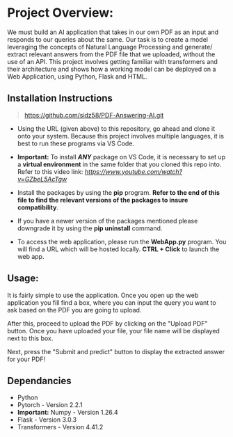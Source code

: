 # Project Overview:
We must build an AI application that takes in our own PDF as an input and responds to our queries about the same. Our task
is to create a model leveraging the concepts of Natural Language
Processing and generate/ extract relevant answers from the PDF file that
we uploaded, without the use of an API. This project involves getting familiar with transformers and their architecture and shows how a working model can be deployed on a Web Application, using Python, Flask and HTML.

## Installation Instructions
>https://github.com/sidz58/PDF-Answering-AI.git

* Using the URL (given above) to this repository, go ahead and clone it onto your system. Because this project involves multiple languages, it is best to run these programs via VS Code.

* **Important:** To install ***ANY*** package on VS Code, it is necessary to set up a **virtual environment** in the same folder that you cloned this repo into. Refer to this video link:
_https://www.youtube.com/watch?v=GZbeL5AcTgw_
* Install the packages by using the **pip** program. **Refer to the end of this file to find the relevant versions of the packages to insure compatibility**. 
* If you have a newer version of the packages mentioned please downgrade it by using the **pip uninstall** command.

* To access the web application, please run the **WebApp.py** program. You will find a URL which will be hosted locally. **CTRL + Click** to launch the web app.

## Usage:
It is fairly simple to use the application. Once you open up the web application you fill find a box, where you can input the query you want to ask based on the PDF you are going to upload. 

After this, proceed to upload the PDF by clicking on the "Upload PDF" button. Once you have uploaded your file, your file name will be displayed next to this box.

Next, press the "Submit and predict" button to display the extracted answer for your PDF!

## Dependancies
* Python
* Pytorch - Version 2.2.1
* **Important:** Numpy -  Version 1.26.4
* Flask - Version 3.0.3
* Transformers - Version 4.41.2





